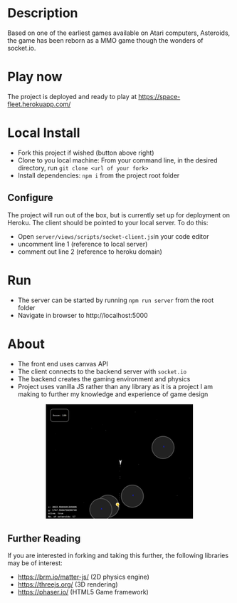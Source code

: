 # Description

Based on one of the earliest games available on Atari computers, Asteroids, the game has been reborn as a MMO game though the wonders of socket.io.

# Play now

The project is deployed and ready to play at https://space-fleet.herokuapp.com/

# Local Install

- Fork this project if wished (button above right)
- Clone to you local machine: From your command line, in the desired directory, run `git clone <url of your fork>`
- Install dependencies: `npm i` from the project root folder

## Configure
The project will run out of the box, but is currently set up for deployment on Heroku. The client should be pointed to your local server. To do this:
- Open `server/views/scripts/socket-client.js`in your code editor
- uncomment line 1 (reference to local server)
- comment out line 2 (reference to heroku domain)

# Run

- The server can be started by running `npm run server` from the root folder
- Navigate in browser to http://localhost:5000

# About

- The front end uses canvas API
- The client connects to the backend server with `socket.io`
- The backend creates the gaming environment and physics
- Project uses vanilla JS rather than any library as it is a project I am making to further my knowledge and experience of game design

<p align="center">
  <img src="./screenshots/screenshot.png" alt="Starfleet screenshot" />
</p>

## Further Reading

If you are interested in forking and taking this further, the following libraries may be of interest:

- https://brm.io/matter-js/ (2D physics engine)
- https://threejs.org/ (3D rendering)
- https://phaser.io/ (HTML5 Game framework)
